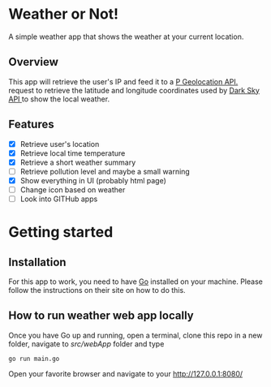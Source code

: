 # Weather or Not!
A simple weather app that shows the weather at your current location.

## Overview
This app will retrieve the user's IP and feed it to a [P Geolocation API.](https://ipgeolocation.io/) request to retrieve the latitude and longitude coordinates used by [Dark Sky API ](https://darksky.net/dev)  to show the local weather.

## Features

 - [x] Retrieve user's location
 - [x] Retrieve local time temperature 
 - [x] Retrieve a short weather summary
 - [ ] Retrieve pollution level and maybe a small warning
 - [x] Show everything in UI (probably html page)
 - [ ] Change icon based on weather
 - [ ] Look into GITHub apps

# Getting started

## Installation  
For this app to work, you need to have [Go](https://golang.org) installed on your machine. Please follow the instructions on their site on how to do this.

## How to run weather web app locally
Once you have Go up and running, open a terminal, clone this repo in a new folder, navigate to  *src/webApp* folder and type 

    go run main.go
Open your favorite browser and navigate to your http://127.0.0.1:8080/

 